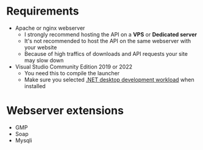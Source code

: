 # Requirements
- Apache or nginx webserver
  - I strongly recommend hosting the API on a **VPS** or **Dedicated server**
  - It's not recommended to host the API on the same webserver with your website
  - Because of high traffics of downloads and API requests your site may slow down
- Visual Studio Community Edition 2019 or 2022
  - You need this to compile the launcher
  - Make sure you selected [.NET desktop development workload](https://learn.microsoft.com/en-us/visualstudio/install/modify-visual-studio?view=vs-2022) when installed

# Webserver extensions
- GMP
- Soap
- Mysqli
